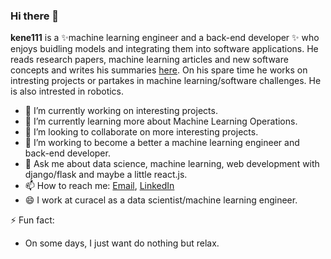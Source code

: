 ### Hi there 👋


**kene111** is a ✨machine learning engineer and a back-end developer ✨ who enjoys buidling models and integrating them into software applications. He reads research papers, machine learning articles and new software concepts and  writes his summaries [here](https://kenechiojukwu.medium.com/). On his spare time he works on intresting projects or partakes in machine learning/software challenges. He is also intrested in robotics.


- 🔭 I’m currently working on interesting projects.
- 🌱 I’m currently learning more about Machine Learning Operations.
- 👯 I’m looking to collaborate on more interesting projects.
- 🤔 I’m working to become a better a machine learning engineer and back-end developer.
- 💬 Ask me about data science, machine learning, web development with django/flask and maybe a little react.js.
- 📫 How to reach me: [Email](kenechiojukwu@gmail.com),  [LinkedIn](https://www.linkedin.com/in/kenechi-ojukwu-413272173/)
- 😄 I work at curacel as a data scientist/machine learning engineer.

⚡ Fun fact:
- On some days, I just want do nothing but relax.


